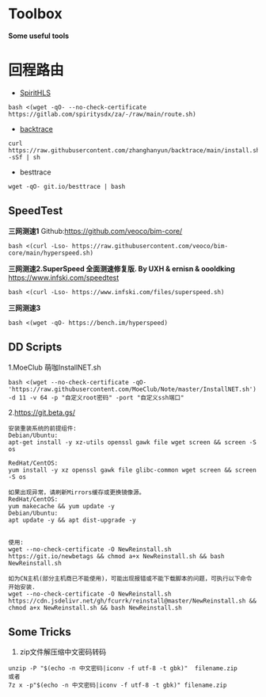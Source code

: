 # Toolbox
**Some useful tools**

# 回程路由

- [SpiritHLS](https://github.com/spiritLHLS/)
```
bash <(wget -qO- --no-check-certificate https://gitlab.com/spiritysdx/za/-/raw/main/route.sh)
```

- [backtrace](https://github.com/zhanghanyun/backtrace)
```
curl https://raw.githubusercontent.com/zhanghanyun/backtrace/main/install.sh -sSf | sh
```
- besttrace
```
wget -qO- git.io/besttrace | bash
```

## SpeedTest
**三网测速1**
Github:<https://github.com/veoco/bim-core/>
```
bash <(curl -Lso- https://raw.githubusercontent.com/veoco/bim-core/main/hyperspeed.sh)
```

**三网测速2.SuperSpeed 全面测速修复版. By UXH & ernisn & oooldking**
<https://www.infski.com/speedtest>
```
bash <(curl -Lso- https://www.infski.com/files/superspeed.sh)
```
**三网测速3** 
```
bash <(wget -qO- https://bench.im/hyperspeed)
```

## DD Scripts
1.MoeClub 萌咖InstallNET.sh
```
bash <(wget --no-check-certificate -qO- 'https://raw.githubusercontent.com/MoeClub/Note/master/InstallNET.sh') -d 11 -v 64 -p "自定义root密码" -port "自定义ssh端口"
```
2.https://git.beta.gs/
```
安装重装系统的前提组件:
Debian/Ubuntu:
apt-get install -y xz-utils openssl gawk file wget screen && screen -S os

RedHat/CentOS:
yum install -y xz openssl gawk file glibc-common wget screen && screen -S os

如果出现异常，请刷新Mirrors缓存或更换镜像源。
RedHat/CentOS:
yum makecache && yum update -y
Debian/Ubuntu:
apt update -y && apt dist-upgrade -y


使用:
wget --no-check-certificate -O NewReinstall.sh https://git.io/newbetags && chmod a+x NewReinstall.sh && bash NewReinstall.sh

如为CN主机(部分主机商已不能使用)，可能出现报错或不能下载脚本的问题，可执行以下命令开始安装.
wget --no-check-certificate -O NewReinstall.sh https://cdn.jsdelivr.net/gh/fcurrk/reinstall@master/NewReinstall.sh && chmod a+x NewReinstall.sh && bash NewReinstall.sh
```
## Some Tricks
1. zip文件解压缩中文密码转码
```
unzip -P "$(echo -n 中文密码|iconv -f utf-8 -t gbk)"  filename.zip
或者
7z x -p"$(echo -n 中文密码|iconv -f utf-8 -t gbk)" filename.zip
```
